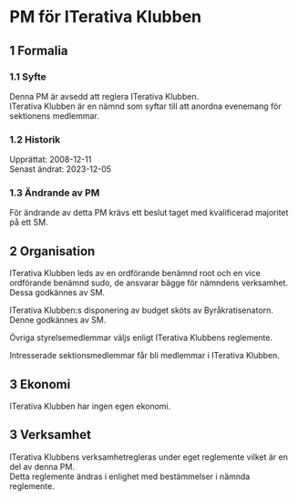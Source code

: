 # PM för ITerativa Klubben

## 1 Formalia

### 1.1 Syfte

Denna PM är avsedd att reglera ITerativa Klubben.  
ITerativa Klubben är en nämnd som syftar till att anordna evenemang för sektionens medlemmar.

### 1.2 Historik

Upprättat: 2008-12-11  
Senast ändrat: 2023-12-05

### 1.3 Ändrande av PM

För ändrande av detta PM krävs ett beslut taget med kvalificerad majoritet på ett SM.

## 2 Organisation

ITerativa Klubben leds av en ordförande benämnd root och en vice ordförande benämnd sudo, de ansvarar bägge för nämndens verksamhet.  
Dessa godkännes av SM.

ITerativa Klubben:s disponering av budget sköts av Byråkratisenatorn.  
Denne godkännes av SM.

Övriga styrelsemedlemmar väljs enligt ITerativa Klubbens reglemente.

Intresserade sektionsmedlemmar får bli medlemmar i ITerativa Klubben.

## 3 Ekonomi

ITerativa Klubben har ingen egen ekonomi.

## 3 Verksamhet

ITerativa Klubbens verksamhetregleras under eget reglemente vilket är en del av denna PM.  
Detta reglemente ändras i enlighet med bestämmelser i nämnda reglemente.
